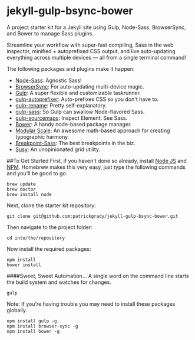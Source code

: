 # jekyll-gulp-bsync-bower
A project starter kit for a Jekyll site using Gulp, Node-Sass, BrowserSync, and Bower to manage Sass plugins.

Streamline your workflow with super-fast compiling, Sass in the web inspector, minified + autoprefixed CSS output, and live auto-updating everything across multiple devices — all from a single terminal command!

The following packages and plugins make it happen:
* [Node-Sass](https://github.com/sass/node-sass): Agnostic Sass!
* [BrowserSync](http://www.browsersync.io/): For auto-updating multi-device magic.
* [Gulp](https://github.com/gulpjs/gulp/blob/master/docs/getting-started.md): A super flexible and customizable taskrunner.
* [gulp-autoprefixer](https://www.npmjs.com/package/gulp-autoprefixer): Auto-prefixes CSS so you don't have to.
* [gulp-rename](https://www.npmjs.com/package/gulp-rename): Pretty self-explanatory.
* [gulp-sass](https://www.npmjs.com/package/gulp-sass): So Gulp can swallow Node-flavored Sass.
* [gulp-sourcemaps](https://www.npmjs.com/package/gulp-sourcemaps): Inspect Element: See Sass.
* [Bower](http://bower.io/): A handy node-based package manager.
* [Modular Scale](https://github.com/modularscale/modularscale-sass): An awesome math-based approach for creating typographic harmony.
* [Breakpoint-Sass](https://github.com/at-import/breakpoint): The best breakpoints in the biz.
* [Susy](https://github.com/ericam/susy/): An unopinionated grid utility.

##To Get Started
First, if you haven't done so already, install [Node JS](https://nodejs.org/) and [NPM](http://blog.npmjs.org/post/85484771375/how-to-install-npm). Homebrew makes this very easy, just type the following commands and you'll be good to go.
~~~
brew update
brew doctor
brew install node
~~~

Next, clone the starter kit repository:
~~~
git clone git@github.com:patrickgrady/jekyll-gulp-bsync-bower.git
~~~

Then navigate to the project folder:
~~~
cd into/the/repository
~~~

Now install the required packages:
~~~
npm install
bower install
~~~

####Sweet, Sweet Automation...
A single word on the command line starts the build system and watches for changes.
~~~
gulp
~~~

Note: If you're having trouble you may need to install these packages globally.
~~~
npm install gulp -g
npm install browser-sync -g
npm install bower -g
~~~
